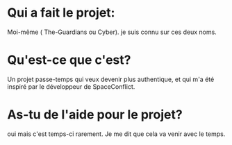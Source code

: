 # Qui a fait le projet:
Moi-même ( The-Guardians ou Cyber).
je suis connu sur ces deux noms.


# Qu'est-ce que c'est?
Un projet passe-temps qui veux devenir plus authentique,
et qui m'a été inspiré par le développeur de SpaceConflict.

# As-tu de l'aide pour le projet?
oui mais c'est temps-ci rarement.
 Je me dit que cela va venir avec le temps.
 

